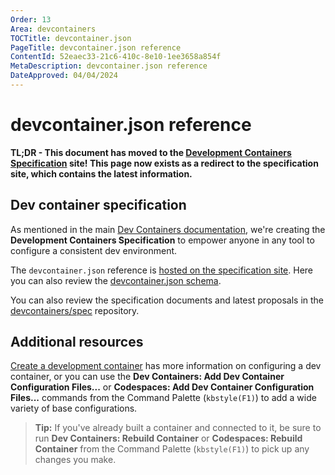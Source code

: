 ```yaml
---
Order: 13
Area: devcontainers
TOCTitle: devcontainer.json
PageTitle: devcontainer.json reference
ContentId: 52eaec33-21c6-410c-8e10-1ee3658a854f
MetaDescription: devcontainer.json reference
DateApproved: 04/04/2024
---
```

# devcontainer.json reference

**TL;DR - This document has moved to the [Development Containers Specification](https://containers.dev/implementors/json_reference) site! This page now exists as a redirect to the specification site, which contains the latest information.**

## Dev container specification

As mentioned in the main [Dev Containers documentation](/docs/devcontainers/containers.md), we're creating the **Development Containers Specification** to empower anyone in any tool to configure a consistent dev environment.

The `devcontainer.json` reference is [hosted on the specification site](https://containers.dev/implementors/json_reference). Here you can also review the [devcontainer.json schema](https://containers.dev/implementors/json_schema).

You can also review the specification documents and latest proposals in the [devcontainers/spec](https://github.com/devcontainers/spec/tree/main/docs/specs) repository.

## Additional resources

[Create a development container](/docs/devcontainers/create-dev-container.md) has more information on configuring a dev container, or you can use the **Dev Containers: Add Dev Container Configuration Files...** or **Codespaces: Add Dev Container Configuration Files...** commands from the Command Palette (`kbstyle(F1)`) to add a wide variety of base configurations.

> **Tip:** If you've already built a container and connected to it, be sure to run **Dev Containers: Rebuild Container** or **Codespaces: Rebuild Container** from the Command Palette (`kbstyle(F1)`) to pick up any changes you make.
